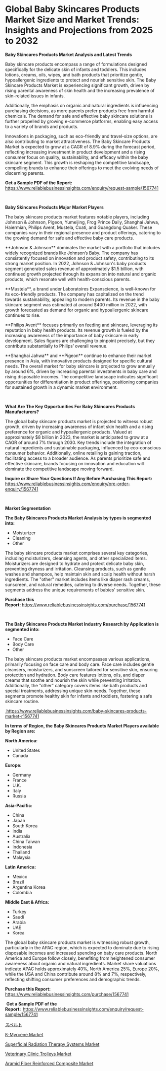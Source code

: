 <p><h1>Global Baby Skincares Products Market Size and Market Trends: Insights and Projections from 2025 to 2032</h1></p><p><strong>Baby Skincares Products Market Analysis and Latest Trends</strong></p>
<p><p>Baby skincare products encompass a range of formulations designed specifically for the delicate skin of infants and toddlers. This includes lotions, creams, oils, wipes, and bath products that prioritize gentle, hypoallergenic ingredients to protect and nourish sensitive skin. The Baby Skincare Products Market is experiencing significant growth, driven by rising parental awareness of skin health and the increasing prevalence of skin-related issues in infants. </p><p>Additionally, the emphasis on organic and natural ingredients is influencing purchasing decisions, as more parents prefer products free from harmful chemicals. The demand for safe and effective baby skincare solutions is further propelled by growing e-commerce platforms, enabling easy access to a variety of brands and products. </p><p>Innovations in packaging, such as eco-friendly and travel-size options, are also contributing to market attractiveness. The Baby Skincare Products Market is expected to grow at a CAGR of 8.9% during the forecast period, reflecting increasing investment in product development and a rising consumer focus on quality, sustainability, and efficacy within the baby skincare segment. This growth is reshaping the competitive landscape, compelling brands to enhance their offerings to meet the evolving needs of discerning parents.</p></p>
<p><strong>Get a Sample PDF of the Report:&nbsp;</strong> <a href="https://www.reliablebusinessinsights.com/enquiry/request-sample/1567741?utm_campaign=39&utm_medium=2&utm_source=Github&utm_content=ia&utm_term=23032025&utm_id=baby-skincares-products">https://www.reliablebusinessinsights.com/enquiry/request-sample/1567741</a></p>
<p>&nbsp;</p>
<p><strong>Baby Skincares Products Major Market Players</strong></p>
<p><p>The baby skincare products market features notable players, including Johnson & Johnson, Pigeon, Yumeijing, Frog Prince Daily, Shanghai Jahwa, Haiermian, Philips Avent, Mustela, Coati, and Guangdong Quaker. These companies vary in their regional presence and product offerings, catering to the growing demand for safe and effective baby care products.</p><p>**Johnson & Johnson** dominates the market with a portfolio that includes widely recognized brands like Johnson’s Baby. The company has consistently focused on innovation and product safety, contributing to its strong market position. In 2022, Johnson & Johnson's baby products segment generated sales revenue of approximately $1.5 billion, with continued growth projected through its expansion into natural and organic products, which resonate well with health-conscious parents.</p><p>**Mustela**, a brand under Laboratoires Expanscience, is well-known for its eco-friendly products. The company has capitalized on the trend towards sustainability, appealing to modern parents. Its revenue in the baby skincare segment was estimated at around $400 million in 2022, with growth forecasted as demand for organic and hypoallergenic skincare continues to rise.</p><p>**Philips Avent** focuses primarily on feeding and skincare, leveraging its reputation in baby health products. Its revenue growth is fueled by the increasing awareness of the importance of baby skincare in early development. Sales figures are challenging to pinpoint precisely, but they contribute substantially to Philips’ overall revenue.</p><p>**Shanghai Jahwa** and **Pigeon** continue to enhance their market presence in Asia, with innovative products designed for specific cultural needs. The overall market for baby skincare is projected to grow annually by around 6%, driven by increasing parental investments in baby care and rising disposable incomes. The competitive landscape indicates significant opportunities for differentiation in product offerings, positioning companies for sustained growth in a dynamic market environment.</p></p>
<p>&nbsp;</p>
<p><strong>What Are The Key Opportunities For Baby Skincares Products Manufacturers?</strong></p>
<p><p>The global baby skincare products market is projected to witness robust growth, driven by increasing awareness of infant skin health and a rising preference for organic and hypoallergenic products. Valued at approximately $8 billion in 2023, the market is anticipated to grow at a CAGR of around 7% through 2030. Key trends include the integration of natural ingredients and sustainable packaging, influenced by eco-conscious consumer behavior. Additionally, online retailing is gaining traction, facilitating access to a broader audience. As parents prioritize safe and effective skincare, brands focusing on innovation and education will dominate the competitive landscape moving forward.</p></p>
<p><strong>Inquire or Share Your Questions If Any Before Purchasing This Report:</strong> <a href="https://www.reliablebusinessinsights.com/enquiry/pre-order-enquiry/1567741?utm_campaign=39&utm_medium=2&utm_source=Github&utm_content=ia&utm_term=23032025&utm_id=baby-skincares-products">https://www.reliablebusinessinsights.com/enquiry/pre-order-enquiry/1567741</a></p>
<p>&nbsp;</p>
<p><strong>Market Segmentation</strong></p>
<p><strong>The Baby Skincares Products Market Analysis by types is segmented into:</strong></p>
<p><ul><li>Moisturizer</li><li>Cleaning</li><li>Other</li></ul></p>
<p><p>The baby skincare products market comprises several key categories, including moisturizers, cleansing agents, and other specialized items. Moisturizers are designed to hydrate and protect delicate baby skin, preventing dryness and irritation. Cleansing products, such as gentle washes and shampoos, help maintain skin and scalp health without harsh ingredients. The "other" market includes items like diaper rash creams, sunscreen, and natural remedies, catering to diverse needs. Together, these segments address the unique requirements of babies' sensitive skin.</p></p>
<p><strong>Purchase this Report:&nbsp;</strong><a href="https://www.reliablebusinessinsights.com/purchase/1567741?utm_campaign=39&utm_medium=2&utm_source=Github&utm_content=ia&utm_term=23032025&utm_id=baby-skincares-products">https://www.reliablebusinessinsights.com/purchase/1567741</a></p>
<p>&nbsp;</p>
<p><strong>The Baby Skincares Products Market Industry Research by Application is segmented into:</strong></p>
<p><ul><li>Face Care</li><li>Body Care</li><li>Other</li></ul></p>
<p><p>The baby skincare products market encompasses various applications, primarily focusing on face care and body care. Face care includes gentle cleansers, moisturizers, and sunscreen tailored for sensitive skin, ensuring protection and hydration. Body care features lotions, oils, and diaper creams that soothe and nourish the skin while preventing irritation. Additionally, the "other" category covers items like bath products and special treatments, addressing unique skin needs. Together, these segments promote healthy skin for infants and toddlers, fostering a safe skincare routine.</p></p>
<p><a href="https://www.reliablebusinessinsights.com/baby-skincares-products-market-r1567741?utm_campaign=39&utm_medium=2&utm_source=Github&utm_content=ia&utm_term=23032025&utm_id=baby-skincares-products">&nbsp;https://www.reliablebusinessinsights.com/baby-skincares-products-market-r1567741</a></p>
<p><strong>In terms of Region, the Baby Skincares Products Market Players available by Region are:</strong></p>
<p>
    <p> <strong> North America: </strong>
        <ul>
            <li>United States</li>
            <li>Canada</li>
        </ul>
        </p> 
    <p> <strong> Europe: </strong>
        <ul>
            <li>Germany</li>
            <li>France</li>
            <li>U.K.</li>
            <li>Italy</li>
            <li>Russia</li>
        </ul>
        </p> 
    <p> <strong> Asia-Pacific: </strong>
        <ul>
            <li>China</li>
            <li>Japan</li>
            <li>South Korea</li>
            <li>India</li>
            <li>Australia</li>
            <li>China Taiwan</li>
            <li>Indonesia</li>
            <li>Thailand</li>
            <li>Malaysia</li>
        </ul>
        </p> 
    <p> <strong> Latin America: </strong>
        <ul>
            <li>Mexico</li>
            <li>Brazil</li>
            <li>Argentina Korea</li>
            <li>Colombia</li>
        </ul>
        </p> 
    <p> <strong> Middle East & Africa: </strong>
        <ul>
            <li>Turkey</li>
            <li>Saudi</li>
            <li>Arabia</li>
            <li>UAE</li>
            <li>Korea</li>
        </ul>
    </p>
    </p>
<p><p>The global baby skincare products market is witnessing robust growth, particularly in the APAC region, which is expected to dominate due to rising disposable incomes and increased spending on baby care products. North America and Europe follow closely, benefiting from heightened consumer awareness about organic and natural ingredients. Market share valuations indicate APAC holds approximately 40%, North America 25%, Europe 20%, while the USA and China contribute around 8% and 7%, respectively, reflecting shifting consumer preferences and demographic trends.</p></p>
<p><strong>Purchase this Report: </strong><a href="https://www.reliablebusinessinsights.com/purchase/1567741?utm_campaign=39&utm_medium=2&utm_source=Github&utm_content=ia&utm_term=23032025&utm_id=baby-skincares-products">https://www.reliablebusinessinsights.com/purchase/1567741</a></p>
<p>&nbsp;<strong>Get a Sample PDF of the Report:&nbsp;&nbsp;</strong><a href="https://www.reliablebusinessinsights.com/enquiry/request-sample/1567741?utm_campaign=39&utm_medium=2&utm_source=Github&utm_content=ia&utm_term=23032025&utm_id=baby-skincares-products">https://www.reliablebusinessinsights.com/enquiry/request-sample/1567741</a></p>
<p><strong></strong></p>
<p><p><a href="https://github.com/mohamedbakry57/Market-Research-Report-List-7/blob/main/720750048215.md?utm_campaign=39&utm_medium=2&utm_source=Github&utm_content=ia&utm_term=23032025&utm_id=baby-skincares-products">スペルト</a></p><p><a href="https://github.com/cingozascard/Market-Research-Report-List-1/blob/main/b-myrcene-market.md?utm_campaign=39&utm_medium=2&utm_source=Github&utm_content=ia&utm_term=23032025&utm_id=baby-skincares-products">β-Myrcene Market</a></p><p><a href="https://github.com/ardgenoud/Market-Research-Report-List-1/blob/main/superficial-radiation-therapy-systems-market.md?utm_campaign=39&utm_medium=2&utm_source=Github&utm_content=ia&utm_term=23032025&utm_id=baby-skincares-products">Superficial Radiation Therapy Systems Market</a></p><p><a href="https://github.com/gauldvikerm6/Market-Research-Report-List-1/blob/main/veterinary-clinic-trolleys-market.md?utm_campaign=39&utm_medium=2&utm_source=Github&utm_content=ia&utm_term=23032025&utm_id=baby-skincares-products">Veterinary Clinic Trolleys Market</a></p><p><a href="https://github.com/airitaursela/Market-Research-Report-List-1/blob/main/aramid-fiber-reinforced-composite-market.md?utm_campaign=39&utm_medium=2&utm_source=Github&utm_content=ia&utm_term=23032025&utm_id=baby-skincares-products">Aramid Fiber Reinforced Composite Market</a></p></p>